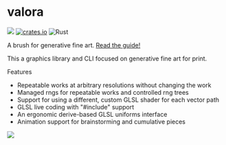 # valora

[![](https://docs.rs/valora/badge.svg)](https://docs.rs/valora) [![crates.io](https://img.shields.io/crates/v/valora.svg)](https://crates.io/crates/valora) ![Rust](https://github.com/turnage/valora/workflows/Rust/badge.svg?branch=master)

A brush for generative fine art. [Read the guide!](https://paytonturnage.gitbook.io/valora/)

This a graphics library and CLI focused on generative fine art for print.

Features

* Repeatable works at arbitrary resolutions without changing the work
* Managed rngs for repeatable works and controlled rng trees
* Support for using a different, custom GLSL shader for each vector path
* GLSL live coding with "#include" support
* An ergonomic derive-based GLSL uniforms interface
* Animation support for brainstorming and cumulative pieces

![](https://i.imgur.com/e2rsMVb.png)
